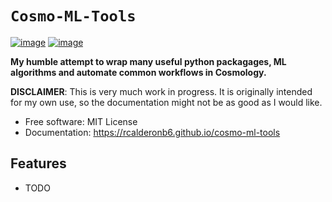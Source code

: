 # ```Cosmo-ML-Tools```


[![image](https://img.shields.io/pypi/v/cosmo_ml_tools.svg)](https://pypi.python.org/pypi/cosmo_ml_tools)
[![image](https://img.shields.io/conda/vn/conda-forge/cosmo_ml_tools.svg)](https://anaconda.org/conda-forge/cosmo_ml_tools)


**My humble attempt to wrap many useful python packagages, ML algorithms and automate common workflows in Cosmology.**

**DISCLAIMER**: This is very much work in progress. It is originally intended for my own use, so the documentation might not be as good as I would like.

-   Free software: MIT License
-   Documentation: https://rcalderonb6.github.io/cosmo-ml-tools
    

## Features

-   TODO
